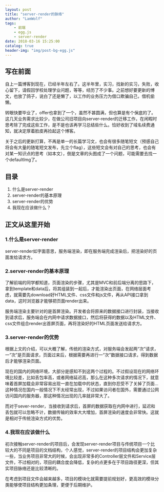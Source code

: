 ```yaml
---
layout: post
title: "server-render的脉络"
author: "LamWolf"
tags: 
    - 前端
    - egg.js
    - server-render
date: 2018-03-16 15:25:00
catalog: true
header-img: "img/post-bg-egg.js"
---
```


## 写在前面

自上一篇博客到现在，已经半年左右了。这半年里，实习，找新的实习，失败，收心留下，请假回学校处理学业问题，等等，经历了不少事。之前想好要更新的博文，也放了鸽子，说白了还是懒了，以工作的业务压力为借口欺骗自己，借机偷懒。

转眼快要毕业了，offer也拿到了一个，虽然不甚圆满，但也算是有个保底的了。这几天业务需求比较少，在做公司旧项目向server-render的迁移工作，在闲暇时思考除了完成这些工作，是不是也该再学习总结些什么。恰好收到了域名续费通知，就决定厚着脸皮再捡起这个博客。

关于之后的更新打算，不再是单一的长篇学习文，也会有很多随笔短文（预感自己将会有大量的随笔短文发布，先立个flag），这些短文会有对自己的思考，也会有对某一知识点的思考（如本文），倒是文章的头图成了一个问题，可能需要去找一个defaultImg了。

## 目录

1. 什么是server-render
2. server-render的基本原理
3. server-render的优势
4. 我现在应该做什么？

## 正文从这里开始

### 1.什么是server-render

server-render如字面意思，服务端渲染，即在服务端完成渲染后，把渲染好的页面发给请求方。

### 2.server-render的基本原理

了解前端的同学都知道，页面渲染的步骤，尤其是MVC和前后端分离的思路下，拿到template和data后，将其组装到一起后，才能渲染出页面，在网络层面考虑，就需要先download好HTML文件、css文件和js文件，再从API接口拿到data，这时浏览器才能够把页面render出来。

服务端渲染主要针对的是首屏渲染。开发者会将原来的数据接口进行封装，当接收到请求后，服务端会在内网中请求数据接口，然后将获得的数据以及HTML文件、css文件组合render出首屏页面，再将渲染好的HTML页面发送给请求方。

### 3.server-render的优势

根据上文的介绍，可以大概了解，传统的渲染方式，对服务端会发起两“次”请求，一“次”是页面请求，页面过来后，根据需要再进行一“次”数据接口请求，得到数据后才能够渲染页面。

现在的国内的网络环境，大部分是感知不到这两个过程的。不过假设现在的网络环境比较差，比如丢包率高，或者网络延迟高，那么在这种多次请求的情况下，就意味着首屏加载会非常容易出现一直在加载中的状态，直到你忍受不了关掉了页面...这种情况在国内一般情况下不太经常出现，不过如果访问者在国外，需要通过公网访问国内的服务器，那这种情况出现的几率就非常大了。

而对于sever-render，当接收到请求后，首屏的数据获取在内网中进行，延迟和丢包就可以忽略不计，数据传输的效率大大增加，首屏渲染的速度会非常快。这就是相对于传统渲染方式的优势。

### 4.我现在应该做什么

初次接触server-render的项目后，会发现server-render项目与传统项目一个比较大的不同是项目的文档结构，个人感觉，server-render的项目结构会更加复杂一些，当业务项目非常大的时候，会出现非常多的Controller层文件和Service层文件，不过相对的，项目的耦合度会降低，复杂的点更多在于项目路径更深，但其实项目脉络还是比较清晰的。

在考虑到项目文件会越来越多，项目的模块化就需要提前规划好，更高效的模块分类能够使项目结构更加条理，更便于后期维护。
